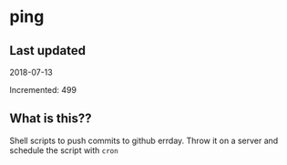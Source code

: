 # ping

## Last updated
2018-07-13

Incremented: 499

## What is this??
Shell scripts to push commits to github errday. Throw it on a server and schedule the script with `cron`
